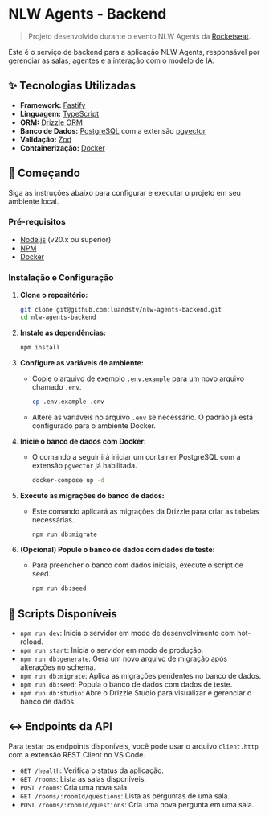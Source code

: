 # NLW Agents - Backend

> Projeto desenvolvido durante o evento NLW Agents da [Rocketseat](https://rocketseat.com.br).

Este é o serviço de backend para a aplicação NLW Agents, responsável por gerenciar as salas, agentes e a interação com o modelo de IA.

## ✨ Tecnologias Utilizadas

- **Framework:** [Fastify](https://fastify.dev/)
- **Linguagem:** [TypeScript](https://www.typescriptlang.org/)
- **ORM:** [Drizzle ORM](https://orm.drizzle.team/)
- **Banco de Dados:** [PostgreSQL](https://www.postgresql.org/) com a extensão [pgvector](https://github.com/pgvector/pgvector)
- **Validação:** [Zod](https://zod.dev/)
- **Containerização:** [Docker](https://www.docker.com/)

## 🚀 Começando

Siga as instruções abaixo para configurar e executar o projeto em seu ambiente local.

### Pré-requisitos

- [Node.js](https://nodejs.org/en) (v20.x ou superior)
- [NPM](https://www.npmjs.com/)
- [Docker](https://www.docker.com/products/docker-desktop/)

### Instalação e Configuração

1.  **Clone o repositório:**

    ```bash
    git clone git@github.com:luandstv/nlw-agents-backend.git
    cd nlw-agents-backend
    ```

2.  **Instale as dependências:**

    ```bash
    npm install
    ```

3.  **Configure as variáveis de ambiente:**

    - Copie o arquivo de exemplo `.env.example` para um novo arquivo chamado `.env`.
      ```bash
      cp .env.example .env
      ```
    - Altere as variáveis no arquivo `.env` se necessário. O padrão já está configurado para o ambiente Docker.

4.  **Inicie o banco de dados com Docker:**

    - O comando a seguir irá iniciar um container PostgreSQL com a extensão `pgvector` já habilitada.
      ```bash
      docker-compose up -d
      ```

5.  **Execute as migrações do banco de dados:**

    - Este comando aplicará as migrações da Drizzle para criar as tabelas necessárias.
      ```bash
      npm run db:migrate
      ```

6.  **(Opcional) Popule o banco de dados com dados de teste:**
    - Para preencher o banco com dados iniciais, execute o script de seed.
      ```bash
      npm run db:seed
      ```

## 📜 Scripts Disponíveis

- `npm run dev`: Inicia o servidor em modo de desenvolvimento com hot-reload.
- `npm run start`: Inicia o servidor em modo de produção.
- `npm run db:generate`: Gera um novo arquivo de migração após alterações no schema.
- `npm run db:migrate`: Aplica as migrações pendentes no banco de dados.
- `npm run db:seed`: Popula o banco de dados com dados de teste.
- `npm run db:studio`: Abre o Drizzle Studio para visualizar e gerenciar o banco de dados.

## ↔️ Endpoints da API

Para testar os endpoints disponíveis, você pode usar o arquivo `client.http` com a extensão REST Client no VS Code.

- `GET /health`: Verifica o status da aplicação.
- `GET /rooms`: Lista as salas disponíveis.
- `POST /rooms`: Cria uma nova sala.
- `GET /rooms/:roomId/questions`: Lista as perguntas de uma sala.
- `POST /rooms/:roomId/questions`: Cria uma nova pergunta em uma sala.
